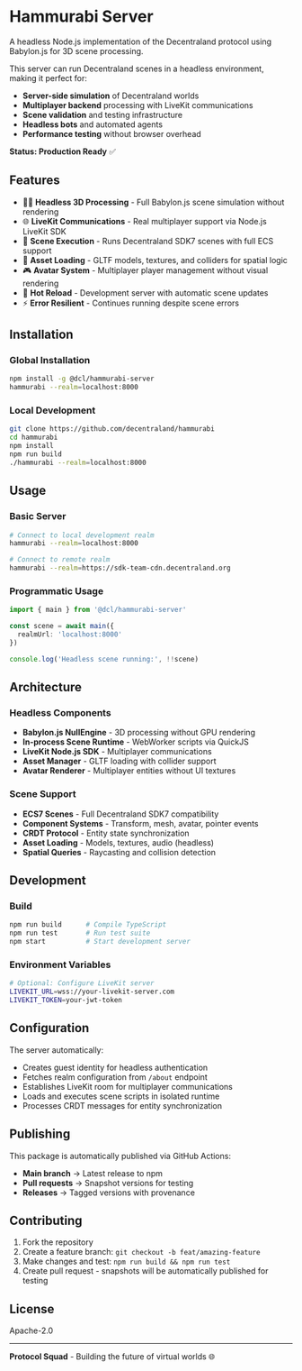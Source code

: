 # Hammurabi Server

A headless Node.js implementation of the Decentraland protocol using Babylon.js for 3D scene processing.

This server can run Decentraland scenes in a headless environment, making it perfect for:
- **Server-side simulation** of Decentraland worlds
- **Multiplayer backend** processing with LiveKit communications  
- **Scene validation** and testing infrastructure
- **Headless bots** and automated agents
- **Performance testing** without browser overhead

**Status: Production Ready** ✅

## Features

- 🏃‍♂️ **Headless 3D Processing** - Full Babylon.js scene simulation without rendering
- 🌐 **LiveKit Communications** - Real multiplayer support via Node.js LiveKit SDK
- 🤖 **Scene Execution** - Runs Decentraland SDK7 scenes with full ECS support
- 🔧 **Asset Loading** - GLTF models, textures, and colliders for spatial logic
- 🎮 **Avatar System** - Multiplayer player management without visual rendering
- 🔄 **Hot Reload** - Development server with automatic scene updates
- ⚡ **Error Resilient** - Continues running despite scene errors

## Installation

### Global Installation
```bash
npm install -g @dcl/hammurabi-server
hammurabi --realm=localhost:8000
```

### Local Development
```bash
git clone https://github.com/decentraland/hammurabi
cd hammurabi
npm install
npm run build
./hammurabi --realm=localhost:8000
```

## Usage

### Basic Server
```bash
# Connect to local development realm
hammurabi --realm=localhost:8000

# Connect to remote realm
hammurabi --realm=https://sdk-team-cdn.decentraland.org
```

### Programmatic Usage
```typescript
import { main } from '@dcl/hammurabi-server'

const scene = await main({
  realmUrl: 'localhost:8000'
})

console.log('Headless scene running:', !!scene)
```

## Architecture

### Headless Components
- **Babylon.js NullEngine** - 3D processing without GPU rendering
- **In-process Scene Runtime** - WebWorker scripts via QuickJS  
- **LiveKit Node.js SDK** - Multiplayer communications
- **Asset Manager** - GLTF loading with collider support
- **Avatar Renderer** - Multiplayer entities without UI textures

### Scene Support  
- **ECS7 Scenes** - Full Decentraland SDK7 compatibility
- **Component Systems** - Transform, mesh, avatar, pointer events
- **CRDT Protocol** - Entity state synchronization
- **Asset Loading** - Models, textures, audio (headless)
- **Spatial Queries** - Raycasting and collision detection

## Development

### Build
```bash
npm run build      # Compile TypeScript
npm run test       # Run test suite  
npm start          # Start development server
```

### Environment Variables
```bash
# Optional: Configure LiveKit server
LIVEKIT_URL=wss://your-livekit-server.com
LIVEKIT_TOKEN=your-jwt-token
```

## Configuration

The server automatically:
- Creates guest identity for headless authentication
- Fetches realm configuration from `/about` endpoint  
- Establishes LiveKit room for multiplayer communications
- Loads and executes scene scripts in isolated runtime
- Processes CRDT messages for entity synchronization

## Publishing

This package is automatically published via GitHub Actions:
- **Main branch** → Latest release to npm  
- **Pull requests** → Snapshot versions for testing
- **Releases** → Tagged versions with provenance

## Contributing

1. Fork the repository
2. Create a feature branch: `git checkout -b feat/amazing-feature`
3. Make changes and test: `npm run build && npm run test`
4. Create pull request - snapshots will be automatically published for testing

## License

Apache-2.0

---

**Protocol Squad** - Building the future of virtual worlds 🌐